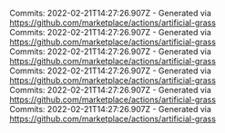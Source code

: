 Commits: 2022-02-21T14:27:26.907Z - Generated via https://github.com/marketplace/actions/artificial-grass
<br>
Commits: 2022-02-21T14:27:26.907Z - Generated via https://github.com/marketplace/actions/artificial-grass
<br>
Commits: 2022-02-21T14:27:26.907Z - Generated via https://github.com/marketplace/actions/artificial-grass
<br>
Commits: 2022-02-21T14:27:26.907Z - Generated via https://github.com/marketplace/actions/artificial-grass
<br>
Commits: 2022-02-21T14:27:26.907Z - Generated via https://github.com/marketplace/actions/artificial-grass
<br>
Commits: 2022-02-21T14:27:26.907Z - Generated via https://github.com/marketplace/actions/artificial-grass
<br>
